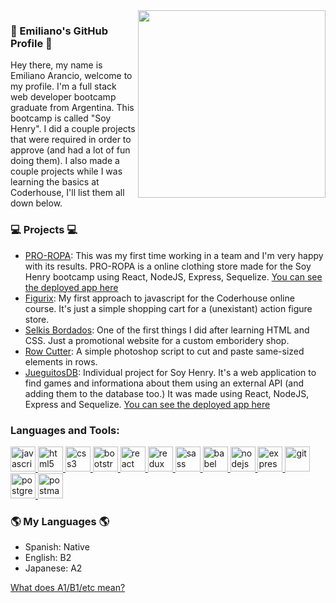 <img width="300px" align="right" src="https://upload.wikimedia.org/wikipedia/commons/thumb/a/a5/Archlinux-icon-crystal-64.svg/1200px-Archlinux-icon-crystal-64.svg.png"/>

### 👋 Emiliano's GitHub Profile 👋

Hey there, my name is Emiliano Arancio, welcome to my profile. 
I'm a full stack web developer bootcamp graduate from Argentina. This bootcamp is called "Soy Henry". I did a couple projects that were required in order to approve (and had a lot of fun doing them). I also made a couple projects while I was learning the basics at Coderhouse, I'll list them all down below.

### 💻 Projects 💻

- [PRO-ROPA](https://github.com/rgzrgzm/e-commerce-pf/): This was my first time working in a team and I'm very happy with its results. PRO-ROPA is a online clothing store made for the Soy Henry bootcamp using React, NodeJS, Express, Sequelize. [You can see the deployed app here](https://pro-ropa-store.vercel.app/)
- [Figurix](https://github.com/Emiliar2002/Figurix): My first approach to javascript for the Coderhouse online course. It's just a simple shopping cart for a (unexistant) action figure store.
- [Selkis Bordados](https://github.com/Emiliar2002/DW-23500-EA): One of the first things I did after learning HTML and CSS. Just a promotional website for a custom emboridery shop.
- [Row Cutter](https://github.com/Emiliar2002/row-cutter): A simple photoshop script to cut and paste same-sized elements in rows.
- [JueguitosDB](https://github.com/Emiliar2002/PI-Videogames-main): Individual project for Soy Henry. It's a web application to find games and informationa about them using an external API (and adding them to the database too.) It was made using React, NodeJS, Express and Sequelize. [You can see the deployed app here](https://jueguitosdb.herokuapp.com/)

<h3 align="left">Languages and Tools:</h3>
<p align="left">  <a href="https://developer.mozilla.org/en-US/docs/Web/JavaScript" target="_blank"> <img src="https://upload.wikimedia.org/wikipedia/commons/thumb/9/99/Unofficial_JavaScript_logo_2.svg/1024px-Unofficial_JavaScript_logo_2.svg.png" alt="javascript" width="40" height="40"/> </a> 
<a href="https://www.w3.org/html/" target="_blank"> <img src="https://upload.wikimedia.org/wikipedia/commons/thumb/3/38/HTML5_Badge.svg/600px-HTML5_Badge.svg.png" alt="html5" width="40" height="40"/> </a>
<a href="https://www.w3schools.com/css/" target="_blank"> <img src="https://cdn4.iconfinder.com/data/icons/social-media-logos-6/512/121-css3-512.png" alt="css3" width="40" height="40"/> </a> 
<a href="https://getbootstrap.com" target="_blank"> <img src="https://upload.wikimedia.org/wikipedia/commons/thumb/b/b2/Bootstrap_logo.svg/1024px-Bootstrap_logo.svg.png" alt="bootstrap" width="40" height="40"/> </a> 
<a href="https://reactjs.org/" target="_blank"> <img src="https://seeklogo.com/images/R/react-logo-7B3CE81517-seeklogo.com.png" alt="react" width="40" height="40"/> </a> 
<a href="https://redux.js.org" target="_blank"> <img src="https://seeklogo.com/images/R/redux-logo-9CA6836C12-seeklogo.com.png" alt="redux" width="40" height="40"/> </a> <a href="https://sass-lang.com" target="_blank"> <img src="https://upload.wikimedia.org/wikipedia/commons/thumb/9/96/Sass_Logo_Color.svg/1280px-Sass_Logo_Color.svg.png" alt="sass" width="40" height="40"/> </a>
<a href="https://babeljs.io/" target="_blank"> <img src="https://www.vectorlogo.zone/logos/babeljs/babeljs-icon.svg" alt="babel" width="40" height="40"/> </a>
<a href="https://nodejs.org" target="_blank"> <img src="https://cdn.pixabay.com/photo/2015/04/23/17/41/node-js-736399_960_720.png" alt="nodejs" height="40"/> </a>
<a href="https://expressjs.com" target="_blank"> <img src="https://i.cloudup.com/zfY6lL7eFa-3000x3000.png" alt="express" height="40"/> </a> 
<a href="https://git-scm.com/" target="_blank"> <img src="https://www.vectorlogo.zone/logos/git-scm/git-scm-icon.svg" alt="git" width="40" height="40"/> </a> 
<a href="https://www.postgresql.org" target="_blank"> <img src="https://upload.wikimedia.org/wikipedia/commons/thumb/2/29/Postgresql_elephant.svg/1200px-Postgresql_elephant.svg.png" alt="postgresql" width="40" height="40"/> </a> 
<a href="https://postman.com" target="_blank"> <img src="https://www.vectorlogo.zone/logos/getpostman/getpostman-icon.svg" alt="postman" width="40" height="40"/> </a> 


### 🌎 My Languages 🌎

- Spanish: Native
- English: B2
- Japanese: A2

[What does A1/B1/etc mean?](http://blog.chatterbug.com/en/how-to-talk-about-language-learning/)
